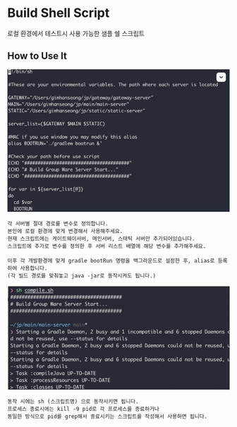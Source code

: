 # Build Shell Script
로컬 환경에서 테스트시 사용 가능한 샘플 쉘 스크립트 

## How to Use It
![image](https://github.com/Zorup/shell/blob/main/images/script.png)

```
각 서버별 절대 경로를 변수로 정의합니다. 
본인에 로컬 환경에 맞게 변경해서 사용해주세요.
현재 스크립트에는 게이트웨이서버, 메인서버, 스태틱 서버만 추가되어있습니다.
스크립트에 추가로 변수를 정의한 후 서버 리스트 배열에 해당 변수를 추가해주세요.

이후 각 개발환경에 맞게 gradle bootRun 명령을 백그라운드로 설정한 후, alias로 등록하여 사용합니다.
(각 빌드 경로를 맞춰놓고 java -jar로 동작시켜도 됩니다.)
```

![image](https://github.com/Zorup/shell/blob/main/images/run.png)
```
동작 시에는 sh (스크립트명) 으로 동작시키면 됩니다.
프로세스 종료시에는 kill -9 pid로 각 프로세스를 종료하거나
동일한 방식으로 pid를 grep해서 종료시키는 스크립트를 작성해서 사용하면 됩니다.
```
